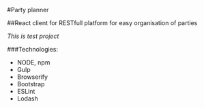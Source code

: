 #Party planner


##React client for RESTfull platform for easy organisation of parties

_This is test project_

###Technologies:

- NODE, npm
- Gulp
- Browserify
- Bootstrap
- ESLint
- Lodash